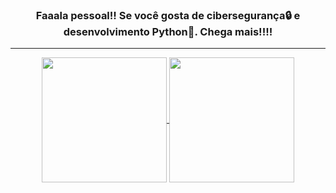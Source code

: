 ### <p align="center">Faaala pessoal!! Se você gosta de cibersegurança🔒 e desenvolvimento Python🐍. Chega mais!!!!</p>
***
<div align="center">
  <a href="https://github.com/BaianoGeek">
    <img height=200 align="center" src="https://github-readme-stats.vercel.app/api?username=BaianoGeek&rank_icon=percentile" />
  </a>
  <a href="https://github.com/BaianoGeek">
    <img height=200 align="center" src="https://github-readme-stats.vercel.app/api/top-langs?username=BaianoGeek&layout=compact&langs_count=8&card_width=320" />
  </a>
<div/>
